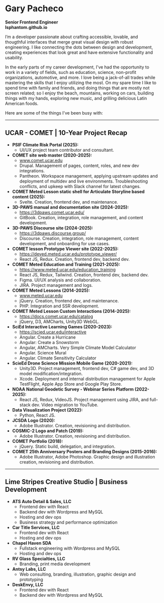 # Gary Pacheco
**Senior Frontend Engineer**\
**lsphantom.github.io**

I’m a developer passionate about crafting accessible, lovable, and thougthful interfaces that merge great visual design with robust engineering. I like connecting the dots between design and development, creating experiences that look great and have extensive functionality and usability.

In the early parts of my career development, I've had the opportunity to work in a variety of fields, such as education, science, non-profit organizations, automotive, and more. 
I love being a jack-of-all trades while mastering the skills that I enjoy utilizing the most.
On my spare time I like to spend time with family and friends, and doing things that are mostly not screen related; so I enjoy the beach, mountains, working on cars, building things with my hands, exploring new music, and grilling delicious Latin American foods.

Here are some of the things I've been busy with:

---
## UCAR - COMET | 10-Year Project Recap
- **PSIF Climate Risk Portal (2025):**
    - UI/UX project team contributor and consultant.
- **COMET site web master (2020-2025):**
    - www.comet.ucar.edu
    - Drupal.  Management of pages, content, roles, and new dev integrations.
    - Pantheon. Workspace management, applying upstream updates and deployment of multidev and live environments. Troubleshooting conflicts, and upkeep with Slack channel for latest changes.
- **COMET Meted Lesson static shell for Articulate Storyline based content (2025):**
    - Svelte. Creation, frontend dev, and maintenance.
- **3D-PAWS manual and documentation site (2024-2025):**
    - https://3dpaws.comet.ucar.edu/
    - GitBook. Creation, integration, role management, and content development.
- **3D-PAWS Discourse site (2024-2025):**
    - https://3dpaws.discourse.group/
    - Discourse. Creation, integration, role management, content development, and onboarding for use cases.
- **COMET lesson Prototype Viewer site (2022-2025):**
    - https://deved.meted.ucar.edu/prototype_viewer/  
    - React JS, Redux. Creation, frontend dev, backend dev.
- **COMET Meted Education and Training (2021-2025):**
    - https://www.meted.ucar.edu/education_training
    - React JS, Redux, Tailwind. Creation, frontend dev, backend dev.
    - Figma. UI/UX analysis and collaboration.
    - JIRA. Project management and logs.
- **COMET Meted Lessons (2014-2025):**
    - www.meted.ucar.edu
    - jQuery. Creation, frontend dev, and maintenance.
    - PHP. Integration and SSR development.
- **COMET Meted Lesson Custom Interactions (2014-2025):**
    - https://docs.comet.ucar.edu/catalog
    - jQuery, D3, AMCharts, Unity3D WebGL.
- **SciEd Interactive Learning Games (2020-2023):** 
    - https://scied.ucar.edu/interactive
    - Angular. Create a Hurricane
    - Angular: Create a Snowstorm
    - Angular, AMCharts. Very Simple Climate Model Calculator
    - Angular. Science Mural
    - Angular. Climate Sensitivity Calculator
- **ScieEd Drone Science Mission Mobile Game (2020-2021):**
    - Unity3D.  Project management, frontend dev, C# game dev, and 3D model modification/integration. 
    - Xcode. Deployment and internal distribution management for Apple TestFlight, Apple App Store and Google Play Store.
- **NOAA National Geodetic Survey - Webinar Series Platform (2022-2025):**
    - React JS, Redux, VideoJS. Project management using JIRA, and full-stack dev. Video migration to YouTube.
- **Data Visualization Project (2022):**
    - Python, React JS. 
- **JCSDA Logo (2020):**
    - Adobe Illustrator. Creation, revisioning and distribution.
- **COSMIC-2 Logo and Patch (2019):**
    - Adobe Illustrator. Creation, revisioning and distribution.
- **COMET Portfolio (2018):**  
    - jQuery. Static build, delegation, and integration.
- **COMET 25th Anniversary Posters and Branding Designs (2015-2016):**
    - Adobe Illustrator, Adobe Photoshop. Graphic design and illustration creation, revisioning and distribution.

---

## Lime Stripes Creative Studio | Business Development 
- **ATS Auto Detail & Sales, LLC**
  - Frontend dev with React
  - Backend dev with Wordpress and MySQL
  - Hosting and dev ops
  - Business strategy and performance optimization
- **Car Title Services, LLC**
  -  Frontend dev with React
  -  Hosting and dev ops
- **Chapel Haven SDA**
  - Fullstack engineering with Wordpress and MySQL
  - Hosting and dev ops
- **RV Glass Specialties, LLC**
  - Branding, print media development
- **Antsy Labs, LLC**
  - Web consulting, branding, illustration, graphic design and prototyping
- **DeskEnvy, LLC**
  - Frontend dev with React
  - Backend dev with Wordpress and MySQL
